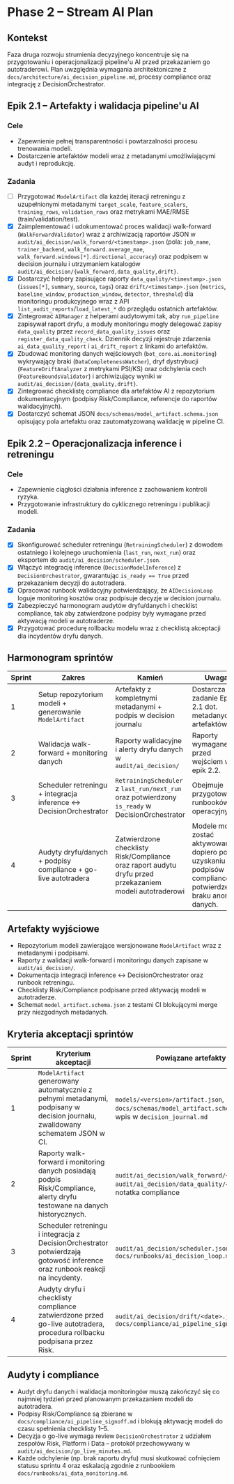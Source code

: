 # Phase 2 – Stream AI Plan

## Kontekst

Faza druga rozwoju strumienia decyzyjnego koncentruje się na przygotowaniu i operacjonalizacji pipeline'u AI przed przekazaniem go autotraderowi. Plan uwzględnia wymagania architektoniczne z `docs/architecture/ai_decision_pipeline.md`, procesy compliance oraz integrację z DecisionOrchestrator.

## Epik 2.1 – Artefakty i walidacja pipeline'u AI

### Cele
- Zapewnienie pełnej transparentności i powtarzalności procesu trenowania modeli.
- Dostarczenie artefaktów modeli wraz z metadanymi umożliwiającymi audyt i reprodukcję.

### Zadania
- [ ] Przygotować `ModelArtifact` dla każdej iteracji retreningu z uzupełnionymi metadanymi `target_scale`, `feature_scalers`, `training_rows`, `validation_rows` oraz metrykami MAE/RMSE (train/validation/test).
- [x] Zaimplementować i udokumentować proces walidacji walk-forward (`WalkForwardValidator`) wraz z archiwizacją raportów JSON w `audit/ai_decision/walk_forward/<timestamp>.json` (pola: `job_name`, `trainer_backend`, `walk_forward.average_mae`, `walk_forward.windows[*].directional_accuracy`) oraz podpisem w decision journalu i utrzymaniem katalogów `audit/ai_decision/{walk_forward,data_quality,drift}`.
- [x] Dostarczyć helpery zapisujące raporty `data_quality/<timestamp>.json` (`issues[*]`, `summary`, `source`, `tags`) oraz `drift/<timestamp>.json` (`metrics`, `baseline_window`, `production_window`, `detector`, `threshold`) dla monitoringu produkcyjnego wraz z API `list_audit_reports`/`load_latest_*` do przeglądu ostatnich artefaktów.
- [x] Zintegrować `AIManager` z helperami audytowymi tak, aby `run_pipeline` zapisywał raport dryfu, a moduły monitoringu mogły delegować zapisy `data_quality` przez `record_data_quality_issues` oraz `register_data_quality_check`. Dziennik decyzji rejestruje zdarzenia `ai_data_quality_report` i `ai_drift_report` z linkami do artefaktów.
- [x] Zbudować monitoring danych wejściowych (`bot_core.ai.monitoring`) wykrywający braki (`DataCompletenessWatcher`), dryf dystrybucji (`FeatureDriftAnalyzer` z metrykami PSI/KS) oraz odchylenia cech (`FeatureBoundsValidator`) i archiwizujący wyniki w `audit/ai_decision/{data_quality,drift}`.
- [x] Zintegrować checklistę compliance dla artefaktów AI z repozytorium dokumentacyjnym (podpisy Risk/Compliance, referencje do raportów walidacyjnych).
- [x] Dostarczyć schemat JSON `docs/schemas/model_artifact.schema.json` opisujący pola artefaktu oraz zautomatyzowaną walidację w pipeline CI.

## Epik 2.2 – Operacjonalizacja inference i retreningu

### Cele
- Zapewnienie ciągłości działania inference z zachowaniem kontroli ryzyka.
- Przygotowanie infrastruktury do cyklicznego retreningu i publikacji modeli.

### Zadania
- [x] Skonfigurować scheduler retreningu (`RetrainingScheduler`) z dowodem ostatniego i kolejnego uruchomienia (`last_run`, `next_run`) oraz eksportem do `audit/ai_decision/scheduler.json`.
- [x] Włączyć integrację inference (`DecisionModelInference`) z `DecisionOrchestrator`, gwarantując `is_ready == True` przed przekazaniem decyzji do autotradera.
- [x] Opracować runbook walidacyjny potwierdzający, że `AIDecisionLoop` loguje monitoring kosztów oraz podpisuje decyzje w decision journalu.
- [x] Zabezpieczyć harmonogram audytów dryfu/danych i checklist compliance, tak aby zatwierdzone podpisy były wymagane przed aktywacją modeli w autotraderze.
- [x] Przygotować procedurę rollbacku modelu wraz z checklistą akceptacji dla incydentów dryfu danych.

## Harmonogram sprintów

| Sprint | Zakres | Kamień | Uwaga |
| --- | --- | --- | --- |
| 1 | Setup repozytorium modeli + generowanie `ModelArtifact` | Artefakty z kompletnymi metadanymi + podpis w decision journalu | Dostarcza zadanie Epiku 2.1 dot. metadanych artefaktów. |
| 2 | Walidacja walk-forward + monitoring danych | Raporty walidacyjne i alerty dryfu danych w `audit/ai_decision/` | Raporty wymagane przed wejściem w epik 2.2. |
| 3 | Scheduler retreningu + integracja inference ↔️ DecisionOrchestrator | `RetrainingScheduler` z `last_run/next_run` oraz potwierdzony `is_ready` w DecisionOrchestrator | Obejmuje przygotowanie runbooków operacyjnych. |
| 4 | Audyty dryfu/danych + podpisy compliance + go-live autotradera | Zatwierdzone checklisty Risk/Compliance oraz raport audytu dryfu przed przekazaniem modeli autotraderowi | Modele mogą zostać aktywowane dopiero po uzyskaniu podpisów compliance i potwierdzeniu braku anomalii danych. |

## Artefakty wyjściowe
- Repozytorium modeli zawierające wersjonowane `ModelArtifact` wraz z metadanymi i podpisami.
- Raporty z walidacji walk-forward i monitoringu danych zapisane w `audit/ai_decision/`.
- Dokumentacja integracji inference ↔️ DecisionOrchestrator oraz runbook retreningu.
- Checklisty Risk/Compliance podpisane przed aktywacją modeli w autotraderze.
- Schemat `model_artifact.schema.json` z testami CI blokującymi merge przy niezgodnych metadanych.

## Kryteria akceptacji sprintów

| Sprint | Kryterium akceptacji | Powiązane artefakty |
| --- | --- | --- |
| 1 | `ModelArtifact` generowany automatycznie z pełnymi metadanymi, podpisany w decision journalu, zwalidowany schematem JSON w CI. | `models/<version>/artifact.json`, `docs/schemas/model_artifact.schema.json`, wpis w `decision_journal.md` |
| 2 | Raporty walk-forward i monitoring danych posiadają podpis Risk/Compliance, alerty dryfu testowane na danych historycznych. | `audit/ai_decision/walk_forward/<date>.json`, `audit/ai_decision/data_quality/<date>.json`, notatka compliance |
| 3 | Scheduler retreningu i integracja z DecisionOrchestrator potwierdzają gotowość inference oraz runbook reakcji na incydenty. | `audit/ai_decision/scheduler.json`, `docs/runbooks/ai_decision_loop.md` |
| 4 | Audyty dryfu i checklisty compliance zatwierdzone przed go-live autotradera, procedura rollbacku podpisana przez Risk. | `audit/ai_decision/drift/<date>.json`, `docs/compliance/ai_pipeline_signoff.md` |

## Audyty i compliance

- Audyt dryfu danych i walidacja monitoringów muszą zakończyć się co najmniej tydzień przed planowanym przekazaniem modeli do autotradera.
- Podpisy Risk/Compliance są zbierane w `docs/compliance/ai_pipeline_signoff.md` i blokują aktywację modeli do czasu spełnienia checklisty 1–5.
- Decyzja o go-live wymaga review `DecisionOrchestrator` z udziałem zespołów Risk, Platform i Data – protokół przechowywany w `audit/ai_decision/go_live_minutes.md`.
- Każde odchylenie (np. brak raportu dryfu) musi skutkować cofnięciem statusu sprintu 4 oraz eskalacją zgodnie z runbookiem `docs/runbooks/ai_data_monitoring.md`.
